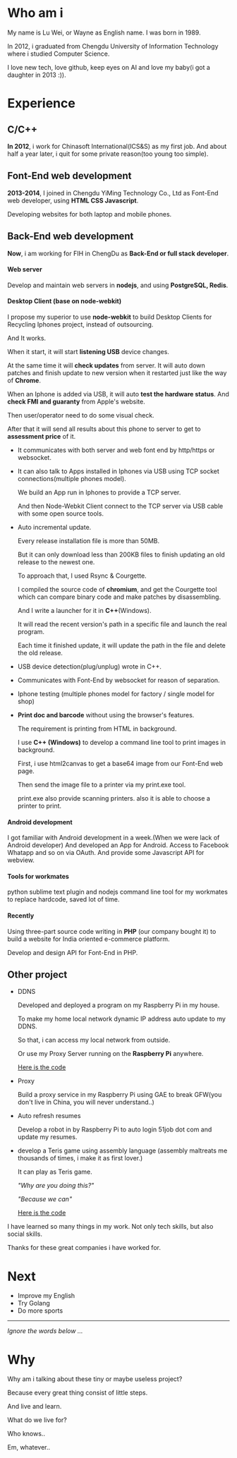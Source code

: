 # Who am i

My name is Lu Wei, or Wayne as English name. I was born in 1989.

In 2012, i graduated from Chengdu University of Information Technology where i studied Computer Science.

I love new tech, love github, keep eyes on AI and love my baby(i got a daughter in 2013 :)).

# Experience

## C/C++

  **In 2012**, i work for Chinasoft International(ICS&S) as my first job.
  And about half a year later, i quit for some private reason(too young too simple).

## Font-End web development

  **2013-2014**, I joined in Chengdu YiMing Technology Co., Ltd as Font-End web developer, using **HTML CSS Javascript**.

  Developing websites for both laptop and mobile phones.

## Back-End web development

  **Now**, i am working for FIH in ChengDu as **Back-End or full stack developer**.

#### Web server

  Develop and maintain web servers in **nodejs**, and using **PostgreSQL, Redis**.

#### Desktop Client (base on node-webkit)
  I propose my superior to use **node-webkit** to build Desktop Clients for Recycling Iphones project, instead of outsourcing.

  And It works.

  When it start, it will start **listening USB** device changes.

  At the same time it will **check updates** from server.
  It will auto down patches and finish update to new version when it restarted just like the way of **Chrome**.

  When an Iphone is added via USB, it will auto **test the hardware status**.
  And **check FMI and guaranty** from Apple's website.

  Then user/operator need to do some visual check.

  After that it will send all results about this phone to server to get to **assessment price** of it.

  - It communicates with both server and web font end by http/https or websocket.

  - It can also talk to Apps installed in Iphones via USB using TCP socket connections(multiple phones model).

    We build an App run in Iphones to provide a TCP server.

    And then Node-Webkit Client connect to the TCP server via USB cable with some open source tools.

  - Auto incremental update.

    Every release installation file is more than 50MB.

    But it can only download less than 200KB files to finish updating an old release to the newest one.

    To approach that, I used Rsync & Courgette.

    I compiled the source code of **chromium**, and get the Courgette tool which can compare binary code and make patches by disassembling.

    And I write a launcher for it in **C++**(Windows).

    It will read the recent version's path in a specific file and launch the real program.

    Each time it finished update, it will update the path in the file and delete the old release.

  - USB device detection(plug/unplug) wrote in C++.

  - Communicates with Font-End by websocket for reason of separation.

  - Iphone testing (multiple phones model for factory / single model for shop)

  - **Print doc and barcode** without using the browser's features.

    The requirement is printing from HTML in background.

    I use **C++ (Windows)** to develop a command line tool to print images in background.

    First, i use html2canvas to get a base64 image from our Font-End web page.

    Then send the image file to a printer via my print.exe tool.

    print.exe also provide scanning printers. also it is able to choose a printer to print.

#### Android development

  I got familiar with Android development in a week.(When we were lack of Android developer)
  And developed an App for Android. Access to Facebook Whatapp and so on via OAuth.
  And provide some Javascript API for webview.

#### Tools for workmates

  python sublime text plugin and nodejs command line tool for my workmates to replace hardcode, saved lot of time.


#### Recently

  Using three-part source code writing in **PHP** (our company bought it) to build a website for India oriented e-commerce platform.

  Develop and design API for Font-End in PHP.

## Other project

- DDNS

  Developed and deployed a program on my Raspberry Pi in my house.

  To make my home local network dynamic IP address auto update to my DDNS.

  So that, i can access my local network from outside.

  Or use my Proxy Server running on the **Raspberry Pi** anywhere.

  [Here is the code](https://github.com/bestplay/ddnsAsync)

- Proxy

  Build a proxy service in my Raspberry Pi using GAE to break GFW(you don't live in China, you will never understand..)

- Auto refresh resumes

  Develop a robot in by Raspberry Pi to auto login 51job dot com and update my resumes.

- develop a Teris game using assembly language (assembly maltreats me thousands of times, i make it as first lover.)

  It can play as Teris game.

  *"Why are you doing this?"*

  *"Because we can"*

  [Here is the code](https://github.com/bestplay/myprj/blob/master/asm/tetris.asm)


I have learned so many things in my work. Not only tech skills, but also social skills.

Thanks for these great companies i have worked for.


# Next

- Improve my English
- Try Golang
- Do more sports

----------
*Ignore the words below ...*
# Why

Why am i talking about these tiny or maybe useless project?

Because every great thing consist of little steps.

And live and learn.

What do we live for?

Who knows..

Em, whatever..
